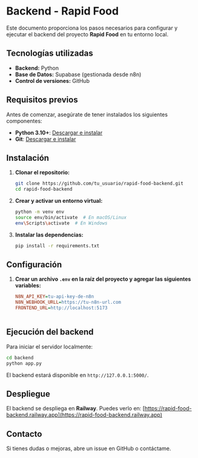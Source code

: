 # Backend - Rapid Food

Este documento proporciona los pasos necesarios para configurar y ejecutar el backend del proyecto **Rapid Food** en tu entorno local.

## Tecnologías utilizadas
- **Backend:** Python
- **Base de Datos:** Supabase (gestionada desde n8n)
- **Control de versiones:** GitHub

## Requisitos previos
Antes de comenzar, asegúrate de tener instalados los siguientes componentes:

- **Python 3.10+**: [Descargar e instalar](https://www.python.org/downloads/)
- **Git**: [Descargar e instalar](https://git-scm.com/downloads)

## Instalación
1. **Clonar el repositorio:**
   ```sh
   git clone https://github.com/tu_usuario/rapid-food-backend.git
   cd rapid-food-backend
   ```

2. **Crear y activar un entorno virtual:**
   ```sh
   python -m venv env
   source env/bin/activate  # En macOS/Linux
   env\Scripts\activate  # En Windows
   ```

3. **Instalar las dependencias:**
   ```sh
   pip install -r requirements.txt
   ```

## Configuración
1. **Crear un archivo `.env` en la raíz del proyecto y agregar las siguientes variables:**
   ```ini
   N8N_API_KEY=tu-api-key-de-n8n
   N8N_WEBHOOK_URLL=https://tu-n8n-url.com
   FRONTEND_URL=http://localhost:5173



## Ejecución del backend
Para iniciar el servidor localmente:
```sh
cd backend
python app.py
```
El backend estará disponible en `http://127.0.0.1:5000/`.


## Despliegue
El backend se despliega en **Railway**. Puedes verlo en:
[https://rapid-food-backend.railway.app](https://rapid-food-backend.railway.app)

## Contacto
Si tienes dudas o mejoras, abre un issue en GitHub o contáctame.

